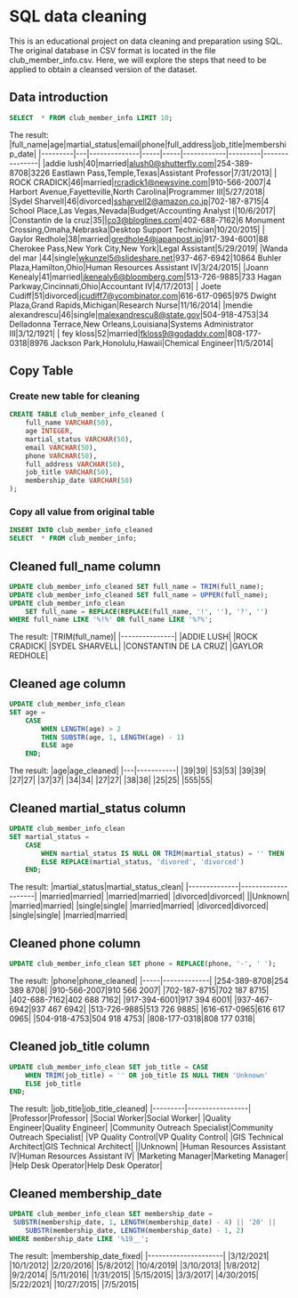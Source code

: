 # SQL data cleaning
This is an educational project on data cleaning and preparation using SQL. The original database in CSV format is located in the file club_member_info.csv. Here, we will explore the steps that need to be applied to obtain a cleansed version of the dataset.

## Data introduction
```sql 
SELECT  * FROM club_member_info LIMIT 10;
```
The result:
|full_name|age|martial_status|email|phone|full_address|job_title|membership_date|
|---------|---|--------------|-----|-----|------------|---------|---------------|
|addie lush|40|married|alush0@shutterfly.com|254-389-8708|3226 Eastlawn Pass,Temple,Texas|Assistant Professor|7/31/2013|
|      ROCK CRADICK|46|married|rcradick1@newsvine.com|910-566-2007|4 Harbort Avenue,Fayetteville,North Carolina|Programmer III|5/27/2018|
|Sydel Sharvell|46|divorced|ssharvell2@amazon.co.jp|702-187-8715|4 School Place,Las Vegas,Nevada|Budget/Accounting Analyst I|10/6/2017|
|Constantin de la cruz|35||co3@bloglines.com|402-688-7162|6 Monument Crossing,Omaha,Nebraska|Desktop Support Technician|10/20/2015|
|  Gaylor Redhole|38|married|gredhole4@japanpost.jp|917-394-6001|88 Cherokee Pass,New York City,New York|Legal Assistant|5/29/2019|
|Wanda del mar       |44|single|wkunzel5@slideshare.net|937-467-6942|10864 Buhler Plaza,Hamilton,Ohio|Human Resources Assistant IV|3/24/2015|
|Joann Kenealy|41|married|jkenealy6@bloomberg.com|513-726-9885|733 Hagan Parkway,Cincinnati,Ohio|Accountant IV|4/17/2013|
|   Joete Cudiff|51|divorced|jcudiff7@ycombinator.com|616-617-0965|975 Dwight Plaza,Grand Rapids,Michigan|Research Nurse|11/16/2014|
|mendie alexandrescu|46|single|malexandrescu8@state.gov|504-918-4753|34 Delladonna Terrace,New Orleans,Louisiana|Systems Administrator III|3/12/1921|
| fey kloss|52|married|fkloss9@godaddy.com|808-177-0318|8976 Jackson Park,Honolulu,Hawaii|Chemical Engineer|11/5/2014|

## Copy Table
### Create new table for cleaning
```sql
CREATE TABLE club_member_info_cleaned (
	full_name VARCHAR(50),
	age INTEGER,
	martial_status VARCHAR(50),
	email VARCHAR(50),
	phone VARCHAR(50),
	full_address VARCHAR(50),
	job_title VARCHAR(50),
	membership_date VARCHAR(50)
);
```
### Copy all value from original table
```sql
INSERT INTO club_member_info_cleaned 
SELECT  * FROM club_member_info;
```

## Cleaned full_name column
```sql
UPDATE club_member_info_cleaned SET full_name = TRIM(full_name);
UPDATE club_member_info_cleaned SET full_name = UPPER(full_name);
UPDATE club_member_info_clean
	SET full_name = REPLACE(REPLACE(full_name, '!', ''), '?', '')
WHERE full_name LIKE '%!%' OR full_name LIKE '%?%';
```
The result:
|TRIM(full_name)|
|---------------|
|ADDIE LUSH|
|ROCK CRADICK|
|SYDEL SHARVELL|
|CONSTANTIN DE LA CRUZ|
|GAYLOR REDHOLE|


## Cleaned age column
```sql
UPDATE club_member_info_clean
SET age =
	CASE
		WHEN LENGTH(age) > 2
		THEN SUBSTR(age, 1, LENGTH(age) - 1)
		ELSE age 
	END;
```
The result:
|age|age_cleaned|
|---|-----------|
|39|39|
|53|53|
|39|39|
|27|27|
|37|37|
|34|34|
|27|27|
|38|38|
|25|25|
|555|55|


## Cleaned martial_status column
```sql
UPDATE club_member_info_clean
SET martial_status = 
    CASE
        WHEN martial_status IS NULL OR TRIM(martial_status) = '' THEN 'Unknown'
        ELSE REPLACE(martial_status, 'divored', 'divorced')
    END;
```
The result:
|martial_status|martial_status_clean|
|--------------|--------------------|
|married|married|
|married|married|
|divorced|divorced|
||Unknown|
|married|married|
|single|single|
|married|married|
|divorced|divorced|
|single|single|
|married|married|

## Cleaned phone column
```sql
UPDATE club_member_info_clean SET phone = REPLACE(phone, '-', ' ');
```
The result:
|phone|phone_cleaned|
|-----|-------------|
|254-389-8708|254 389 8708|
|910-566-2007|910 566 2007|
|702-187-8715|702 187 8715|
|402-688-7162|402 688 7162|
|917-394-6001|917 394 6001|
|937-467-6942|937 467 6942|
|513-726-9885|513 726 9885|
|616-617-0965|616 617 0965|
|504-918-4753|504 918 4753|
|808-177-0318|808 177 0318|


## Cleaned job_title column
```sql
UPDATE club_member_info_clean SET job_title = CASE
	WHEN TRIM(job_title) = '' OR job_title IS NULL THEN 'Unknown'
	ELSE job_title
END;
```
The result:
|job_title|job_title_cleaned|
|---------|-----------------|
|Professor|Professor|
|Social Worker|Social Worker|
|Quality Engineer|Quality Engineer|
|Community Outreach Specialist|Community Outreach Specialist|
|VP Quality Control|VP Quality Control|
|GIS Technical Architect|GIS Technical Architect|
||Unknown|
|Human Resources Assistant IV|Human Resources Assistant IV|
|Marketing Manager|Marketing Manager|
|Help Desk Operator|Help Desk Operator|

## Cleaned membership_date
```sql
UPDATE club_member_info_clean SET membership_date =
 SUBSTR(membership_date, 1, LENGTH(membership_date) - 4) || '20' || 
    SUBSTR(membership_date, LENGTH(membership_date) - 1, 2)
WHERE membership_date LIKE '%19__';
```
The result:
|membership_date_fixed|
|---------------------|
|3/12/2021|
|10/1/2012|
|2/20/2016|
|5/8/2012|
|10/4/2019|
|3/10/2013|
|1/8/2012|
|9/2/2014|
|5/11/2016|
|1/31/2015|
|5/15/2015|
|3/3/2017|
|4/30/2015|
|5/22/2021|
|10/27/2015|
|7/5/2015|

